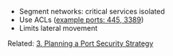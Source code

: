 - Segment networks: critical services isolated  
- Use ACLs ([example ports: 445, 3389](../6%20Top%2025%20Ports%20-%20Detailed%20Explanations%20and%20Best%20Practices))  
- Limits lateral movement  

Related: [3. Planning a Port Security Strategy](../3%20Planning%20a%20Port%20Security%20Strategy)